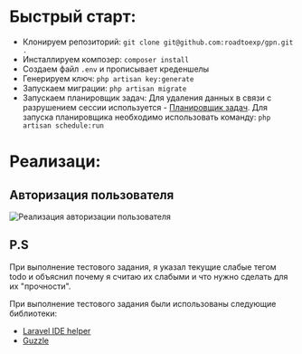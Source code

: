 # Быстрый старт:

- Клонируем репозиторий: ```git clone git@github.com:roadtoexp/gpn.git .```
- Инсталлируем композер: ```composer install```
- Создаем файл ```.env``` и прописывает креденшелы
- Генерируем ключ: ```php artisan key:generate```
- Запускаем миграции: ```php artisan migrate```
- Запускаем планировщик задач:
Для удаления данных в связи с разрушением сессии используется - [Планировщик задач](https://laravel.com/docs/5.8/scheduling). 
Для запуска планировщика необходимо использовать команду: 
```php artisan schedule:run```


# Реализаци:
## Авторизация пользователя

![Реализация авторизации пользователя](https://github.com/roadtoexp/gpn/blob/master/readme/auth.png)


## P.S

При выполнение тестового задания, я указал текущие слабые тегом todo и объяснил почему я считаю их слабыми 
и что нужно сделать для их "прочности".

При выполнение тестового задания были использованы следующие библиотеки:
- [Laravel IDE helper](https://github.com/barryvdh/laravel-ide-helper)
- [Guzzle](https://github.com/guzzle/guzzle)
